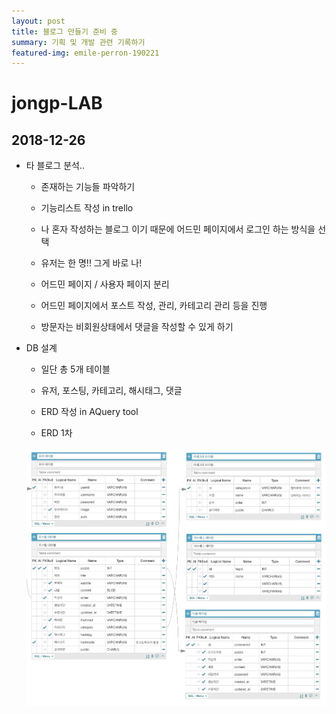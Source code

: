 ```yaml
---
layout: post
title: 블로그 만들기 준비 중
summary: 기획 및 개발 관련 기록하기
featured-img: emile-perron-190221
---
```


# jongp-LAB

## 2018-12-26

- 타 블로그 분석..

  - 존재하는 기능들 파악하기

  - 기능리스트 작성 in trello

  - 나 혼자 작성하는 블로그 이기 때문에 어드민 페이지에서 로그인 하는 방식을 선택

  - 유저는 한 명!! 그게 바로 나!

  - 어드민 페이지 / 사용자 페이지 분리

  - 어드민 페이지에서 포스트 작성, 관리, 카테고리 관리 등을 진행

  - 방문자는 비회원상태에서 댓글을 작성할 수 있게 하기

- DB 설계

  - 일단 총 5개 테이블

  - 유저, 포스팅, 카테고리, 해시태그, 댓글

  - ERD 작성 in AQuery tool

  - ERD 1차

  ![image](/assets/img/attach/jongplab/erd1.png)
